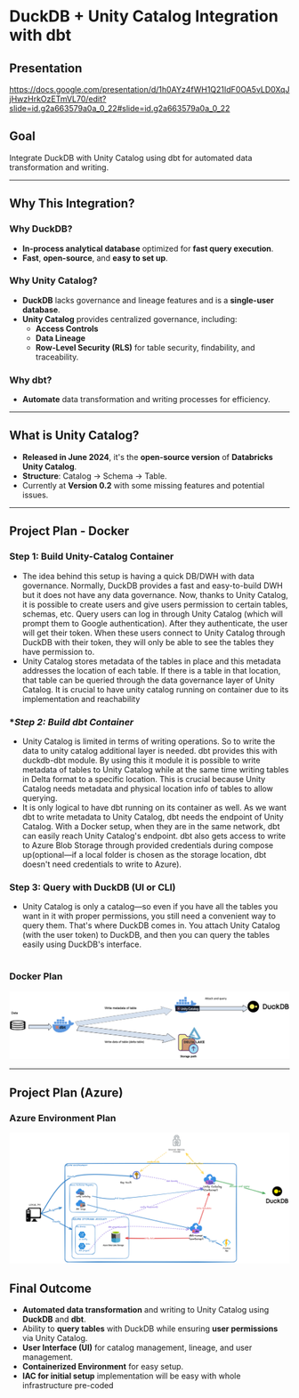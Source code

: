 # **DuckDB + Unity Catalog Integration with dbt**

## **Presentation**
https://docs.google.com/presentation/d/1h0AYz4fWH1Q21IdF0OA5vLD0XqJjHwzHrkOzETmVL70/edit?slide=id.g2a663579a0a_0_22#slide=id.g2a663579a0a_0_22

## **Goal**

Integrate DuckDB with Unity Catalog using dbt for automated data transformation and writing.

---

## **Why This Integration?**

### **Why DuckDB?**
- **In-process analytical database** optimized for **fast query execution**.
- **Fast**, **open-source**, and **easy to set up**.

### **Why Unity Catalog?**
- **DuckDB** lacks governance and lineage features and is a **single-user database**.
- **Unity Catalog** provides centralized governance, including:
  - **Access Controls**
  - **Data Lineage**
  - **Row-Level Security (RLS)** for table security, findability, and traceability.

### **Why dbt?**
- **Automate** data transformation and writing processes for efficiency.

---

## **What is Unity Catalog?**
- **Released in June 2024**, it's the **open-source version** of **Databricks Unity Catalog**.
- **Structure**: Catalog → Schema → Table.
- Currently at **Version 0.2** with some missing features and potential issues.

---

## **Project Plan - Docker**

### **Step 1: Build Unity-Catalog Container**
- The idea behind this setup is having a quick DB/DWH with data governance. Normally, DuckDB provides a fast and easy-to-build DWH but it does not have any data governance. Now, thanks to Unity Catalog, it is possible to create users and give users permission to certain tables, schemas, etc. Query users can log in through Unity Catalog (which will prompt them to Google authentication). After they authenticate, the user will get their token. When these users connect to Unity Catalog through DuckDB with their token, they will only be able to see the tables they have permission to.
- Unity Catalog stores metadata of the tables in place and this metadata addresses the location of each table. If there is a table in that location, that table can be queried through the data governance layer of Unity Catalog. It is crucial to have unity catalog running on container due to its implementation and reachability

### **Step 2: Build dbt Container*
- Unity Catalog is limited in terms of writing operations. So to write the data to unity catalog additional layer is needed. dbt provides this with  duckdb-dbt module. By using this it module it is possible to write metadata of tables to Unity Catalog while at the same time writing tables in Delta format to a specific location. This is crucial because Unity Catalog needs metadata and physical location info of tables to allow querying.
- It is only logical to have dbt running on its container as well. As we want dbt to write metadata to Unity Catalog, dbt needs the endpoint of Unity Catalog. With a Docker setup, when they are in the same network, dbt can easily reach Unity Catalog's endpoint. dbt also gets access to write to Azure Blob Storage through provided credentials during compose up(optional—if a local folder is chosen as the storage location, dbt doesn't need credentials to write to Azure).

### **Step 3: Query with DuckDB (UI or CLI)**
- Unity Catalog is only a catalog—so even if you have all the tables you want in it with proper permissions, you still need a convenient way to query them. That's where DuckDB comes in. You attach Unity Catalog (with the user token) to DuckDB, and then you can query the tables easily using DuckDB's interface.
#

### Docker Plan

![Project Plan - Docker](/images/dockersetup.png)



---




## **Project Plan (Azure)**

### Azure Environment Plan

![Project Plan - Azure](/images/azuresetup.png)

## **Final Outcome**
- **Automated data transformation** and writing to Unity Catalog using **DuckDB** and **dbt**.
- Ability to **query tables** with DuckDB while ensuring **user permissions** via Unity Catalog.
- **User Interface (UI)** for catalog management, lineage, and user management.
- **Containerized Environment** for easy setup.
- **IAC for initial setup** implementation will be easy with whole infrastructure pre-coded

